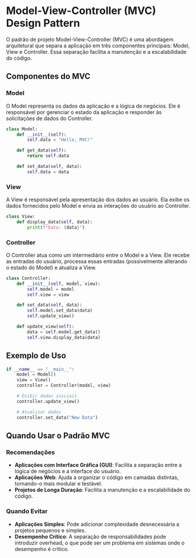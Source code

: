 # Model-View-Controller (MVC) Design Pattern

O padrão de projeto Model-View-Controller (MVC) é uma abordagem arquitetural que separa a aplicação em três componentes principais: Model, View e Controller. Essa separação facilita a manutenção e a escalabilidade do código.

## Componentes do MVC

### Model
O Model representa os dados da aplicação e a lógica de negócios. Ele é responsável por gerenciar o estado da aplicação e responder às solicitações de dados do Controller.

```python
class Model:
    def __init__(self):
        self.data = "Hello, MVC!"

    def get_data(self):
        return self.data

    def set_data(self, data):
        self.data = data
```

### View
A View é responsável pela apresentação dos dados ao usuário. Ela exibe os dados fornecidos pelo Model e envia as interações do usuário ao Controller.

```python
class View:
    def display_data(self, data):
        print(f"Data: {data}")
```

### Controller
O Controller atua como um intermediário entre o Model e a View. Ele recebe as entradas do usuário, processa essas entradas (possivelmente alterando o estado do Model) e atualiza a View.

```python
class Controller:
    def __init__(self, model, view):
        self.model = model
        self.view = view

    def set_data(self, data):
        self.model.set_data(data)
        self.update_view()

    def update_view(self):
        data = self.model.get_data()
        self.view.display_data(data)
```

## Exemplo de Uso

```python
if __name__ == "__main__":
    model = Model()
    view = View()
    controller = Controller(model, view)

    # Exibir dados iniciais
    controller.update_view()

    # Atualizar dados
    controller.set_data("New Data")
```

## Quando Usar o Padrão MVC

### Recomendações
- **Aplicações com Interface Gráfica (GUI)**: Facilita a separação entre a lógica de negócios e a interface do usuário.
- **Aplicações Web**: Ajuda a organizar o código em camadas distintas, tornando-o mais modular e testável.
- **Projetos de Longa Duração**: Facilita a manutenção e a escalabilidade do código.

### Quando Evitar
- **Aplicações Simples**: Pode adicionar complexidade desnecessária a projetos pequenos e simples.
- **Desempenho Crítico**: A separação de responsabilidades pode introduzir overhead, o que pode ser um problema em sistemas onde o desempenho é crítico.
